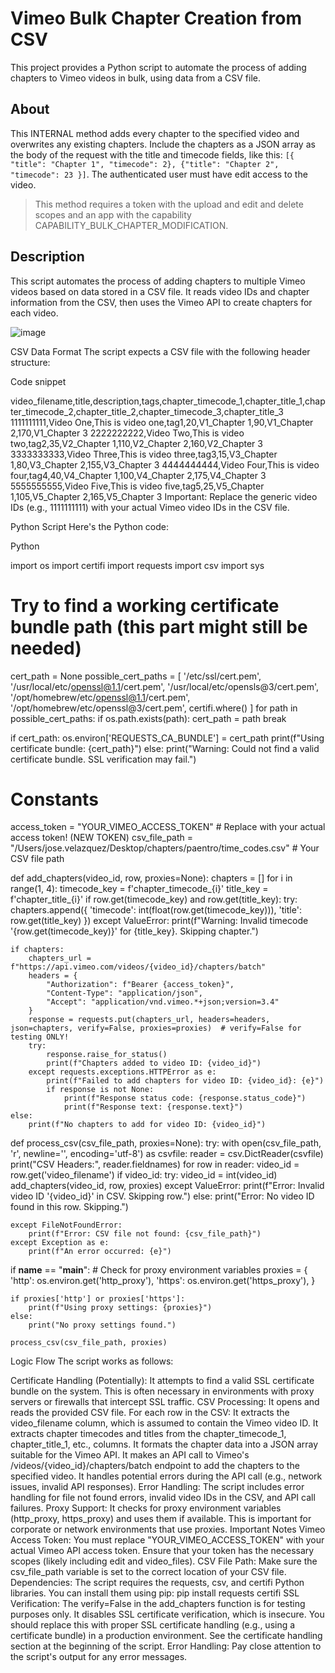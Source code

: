 # Vimeo Bulk Chapter Creation from CSV

This project provides a Python script to automate the process of adding chapters to Vimeo videos in bulk, using data from a CSV file.

## About

This INTERNAL method adds every chapter to the specified video and overwrites any existing chapters. Include the chapters as a JSON array as the body of the request with the title and timecode fields, like this: `[{ "title": "Chapter 1", "timecode": 2}, {"title": "Chapter 2", "timecode": 23 }]`. The authenticated user must have edit access to the video.
>
>   This method requires a token with the upload and edit and delete scopes and an app with the capability CAPABILITY_BULK_CHAPTER_MODIFICATION.


## Description
This script automates the process of adding chapters to multiple Vimeo videos based on data stored in a CSV file. It reads video IDs and chapter information from the CSV, then uses the Vimeo API to create chapters for each video.

![image](https://github.com/user-attachments/assets/9890393d-dfac-40c0-bf12-eb3c17951b3a)


CSV Data Format
The script expects a CSV file with the following header structure:

Code snippet

video_filename,title,description,tags,chapter_timecode_1,chapter_title_1,chapter_timecode_2,chapter_title_2,chapter_timecode_3,chapter_title_3
1111111111,Video One,This is video one,tag1,20,V1_Chapter 1,90,V1_Chapter 2,170,V1_Chapter 3
2222222222,Video Two,This is video two,tag2,35,V2_Chapter 1,110,V2_Chapter 2,160,V2_Chapter 3
3333333333,Video Three,This is video three,tag3,15,V3_Chapter 1,80,V3_Chapter 2,155,V3_Chapter 3
4444444444,Video Four,This is video four,tag4,40,V4_Chapter 1,100,V4_Chapter 2,175,V4_Chapter 3
5555555555,Video Five,This is video five,tag5,25,V5_Chapter 1,105,V5_Chapter 2,165,V5_Chapter 3
Important: Replace the generic video IDs (e.g., 1111111111) with your actual Vimeo video IDs in the CSV file.

Python Script
Here's the Python code:

Python

import os
import certifi
import requests
import csv
import sys

# Try to find a working certificate bundle path (this part might still be needed)
cert_path = None
possible_cert_paths = [
    '/etc/ssl/cert.pem',
    '/usr/local/etc/openssl@1.1/cert.pem',
    '/usr/local/etc/opensls@3/cert.pem',
    '/opt/homebrew/etc/openssl@1.1/cert.pem',
    '/opt/homebrew/etc/openssl@3/cert.pem',
    certifi.where()
]
for path in possible_cert_paths:
    if os.path.exists(path):
        cert_path = path
        break

if cert_path:
    os.environ['REQUESTS_CA_BUNDLE'] = cert_path
    print(f"Using certificate bundle: {cert_path}")
else:
    print("Warning: Could not find a valid certificate bundle. SSL verification may fail.")

# Constants
access_token = "YOUR_VIMEO_ACCESS_TOKEN"  # Replace with your actual access token! (NEW TOKEN)
csv_file_path = "/Users/jose.velazquez/Desktop/chapters/paentro/time_codes.csv"  # Your CSV file path

def add_chapters(video_id, row, proxies=None):
    chapters = []
    for i in range(1, 4):
        timecode_key = f'chapter_timecode_{i}'
        title_key = f'chapter_title_{i}'
        if row.get(timecode_key) and row.get(title_key):
            try:
                chapters.append({
                    'timecode': int(float(row.get(timecode_key))),
                    'title': row.get(title_key)
                })
            except ValueError:
                print(f"Warning: Invalid timecode '{row.get(timecode_key)}' for {title_key}. Skipping chapter.")

    if chapters:
        chapters_url = f"https://api.vimeo.com/videos/{video_id}/chapters/batch"
        headers = {
            "Authorization": f"Bearer {access_token}",
            "Content-Type": "application/json",
            "Accept": "application/vnd.vimeo.*+json;version=3.4"
        }
        response = requests.put(chapters_url, headers=headers, json=chapters, verify=False, proxies=proxies)  # verify=False for testing ONLY!
        try:
            response.raise_for_status()
            print(f"Chapters added to video ID: {video_id}")
        except requests.exceptions.HTTPError as e:
            print(f"Failed to add chapters for video ID: {video_id}: {e}")
            if response is not None:
                print(f"Response status code: {response.status_code}")
                print(f"Response text: {response.text}")
    else:
        print(f"No chapters to add for video ID: {video_id}")

def process_csv(csv_file_path, proxies=None):
    try:
        with open(csv_file_path, 'r', newline='', encoding='utf-8') as csvfile:
            reader = csv.DictReader(csvfile)
            print("CSV Headers:", reader.fieldnames)
            for row in reader:
                video_id = row.get('video_filename')
                if video_id:
                    try:
                        video_id = int(video_id)
                        add_chapters(video_id, row, proxies)
                    except ValueError:
                        print(f"Error: Invalid video ID '{video_id}' in CSV. Skipping row.")
                else:
                    print("Error: No video ID found in this row. Skipping.")

    except FileNotFoundError:
        print(f"Error: CSV file not found: {csv_file_path}")
    except Exception as e:
        print(f"An error occurred: {e}")

if __name__ == "__main__":
    # Check for proxy environment variables
    proxies = {
        'http': os.environ.get('http_proxy'),
        'https': os.environ.get('https_proxy'),
    }

    if proxies['http'] or proxies['https']:
        print(f"Using proxy settings: {proxies}")
    else:
        print("No proxy settings found.")

    process_csv(csv_file_path, proxies)
Logic Flow
The script works as follows:

Certificate Handling (Potentially): It attempts to find a valid SSL certificate bundle on the system. This is often necessary in environments with proxy servers or firewalls that intercept SSL traffic.
CSV Processing:
It opens and reads the provided CSV file.
For each row in the CSV:
It extracts the video_filename column, which is assumed to contain the Vimeo video ID.
It extracts chapter timecodes and titles from the chapter_timecode_1, chapter_title_1, etc., columns.
It formats the chapter data into a JSON array suitable for the Vimeo API.
It makes an API call to Vimeo's /videos/{video_id}/chapters/batch endpoint to add the chapters to the specified video.
It handles potential errors during the API call (e.g., network issues, invalid API responses).
Error Handling: The script includes error handling for file not found errors, invalid video IDs in the CSV, and API call failures.
Proxy Support: It checks for proxy environment variables (http_proxy, https_proxy) and uses them if available. This is important for corporate or network environments that use proxies.
Important Notes
Vimeo Access Token: You must replace "YOUR_VIMEO_ACCESS_TOKEN" with your actual Vimeo API access token. Ensure that your token has the necessary scopes (likely including edit and video_files).
CSV File Path: Make sure the csv_file_path variable is set to the correct location of your CSV file.
Dependencies: The script requires the requests, csv, and certifi Python libraries. You can install them using pip: pip install requests certifi
SSL Verification: The verify=False in the add_chapters function is for testing purposes only. It disables SSL certificate verification, which is insecure. You should replace this with proper SSL certificate handling (e.g., using a certificate bundle) in a production environment. See the certificate handling section at the beginning of the script.
Error Handling: Pay close attention to the script's output for any error messages.
